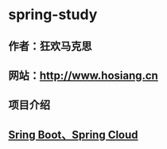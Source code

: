 # spring-study

## 作者：狂欢马克思

## 网站：http://www.hosiang.cn

## 项目介绍

## [Sring Boot、Spring Cloud](https://github.com/Hosiang1026/spring-study/tree/master/Example/springboot-par)
